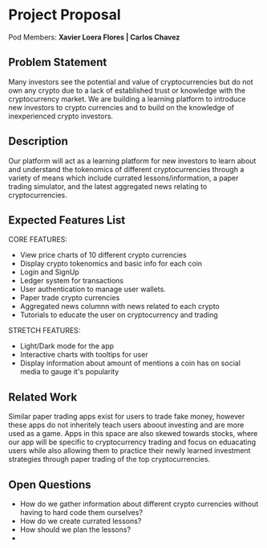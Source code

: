 # Project Proposal

Pod Members: **Xavier Loera Flores | Carlos Chavez**

## Problem Statement

Many investors see the potential and value of cryptocurrencies but do not own any crypto due to a lack of established trust or knowledge with the cryptocurrency market. We are building a learning platform to introduce new investors to crypto currencies and to build on the knowledge of inexperienced crypto investors. 

## Description

Our platform will act as a learning platform for new investors to learn about and understand the tokenomics of different cryptocurrencies through a variety of means which include currated lessons/information, a paper trading simulator, and the latest aggregated news relating to cryptocurrencies. 

## Expected Features List

CORE FEATURES:

- View price charts of 10 different crypto currencies
- Display crypto tokenomics and basic info for each coin
- Login and SignUp 
- Ledger system for transactions
- User authentication to manage user wallets.
- Paper trade crypto currencies
- Aggregated news columnn with news related to each crypto
- Tutorials to educate the user on cryptocurrency and trading

STRETCH FEATURES:

- Light/Dark mode for the app
- Interactive charts with tooltips for user
- Display information about amount of mentions a coin has on social media to gauge it's popularity



## Related Work

Similar paper trading apps exist for users to trade fake money, however these apps do not inheritely teach users aboout investing and are more used as a game. Apps in this space are also skewed towards stocks, where our app will be specific to cryptocurrency trading and focus on eduacating users while also allowing them to practice their newly learned investment strategies through paper trading of the top cryptocurrencies.

## Open Questions

- How do we gather information about different crypto currencies without having to hard code them ourselves?
- How do we create currated lessons?
- How should we plan the lessons?
- 



